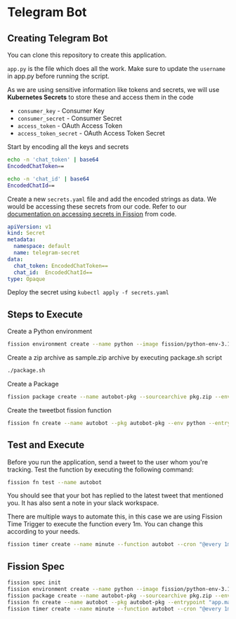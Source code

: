 # Telegram Bot

## Creating Telegram Bot

You can clone this repository to create this application.

`app.py` is the file which does all the work. Make sure to update the `username` in app.py before running the script. 

As we are using sensitive information like tokens and secrets, we will use **Kubernetes Secrets** to store these and access them in the code

- `consumer_key` - Consumer Key
- `consumer_secret` - Consumer Secret
- `access_token` - OAuth Access Token
- `access_token_secret` - OAuth Access Token Secret

Start by encoding all the keys and secrets

```bash
echo -n 'chat_token' | base64
EncodedChatToken==

echo -n 'chat_id' | base64
EncodedChatId==
```

Create a new `secrets.yaml` file and add the encoded strings as data. We would be accessing these secrets from our code. Refer to our [documentation on accessing secrets in Fission](https://fission.io/docs/usage/function/access-secret-cfgmap-in-function/) from code.

```yaml
apiVersion: v1
kind: Secret
metadata:
  namespace: default
  name: telegram-secret
data:
  chat_token: EncodedChatToken==
  chat_id:  EncodedChatId==
type: Opaque
```

Deploy the secret using `kubectl apply -f secrets.yaml`

## Steps to Execute

Create a Python environment

```bash
fission environment create --name python --image fission/python-env-3.10 --builder fission/python-builder-3.10
```

Create a zip archive as sample.zip archive by executing package.sh script

```bash
./package.sh
```

Create a Package

```bash
fission package create --name autobot-pkg --sourcearchive pkg.zip --env python --buildcmd "./build.sh"
```

Create the tweetbot fission function

```bash
fission fn create --name autobot --pkg autobot-pkg --env python --entrypoint "app.main" --secret telegram-secret
```

## Test and Execute

Before you run the application, send a tweet to the user whom you're tracking. Test the function by executing the following command:

```bash
fission fn test --name autobot
```

You should see that your bot has replied to the latest tweet that mentioned you. It has also sent a note in your slack workspace.

There are multiple ways to automate this, in this case we are using Fission Time Trigger to execute the function every 1m. You can change this according to your needs.

```bash
fission timer create --name minute --function autobot --cron "@every 1m"
```

## Fission Spec

```bash
fission spec init
fission environment create --name python --image fission/python-env-3.10 --builder fission/python-builder-3.10 --spec
fission package create --name autobot-pkg --sourcearchive pkg.zip --env python --buildcmd "./build.sh" --spec
fission fn create --name autobot --pkg autobot-pkg --entrypoint "app.main" --secret telegram-secret --spec
fission timer create --name minute --function autobot --cron "@every 1m" --spec
```
